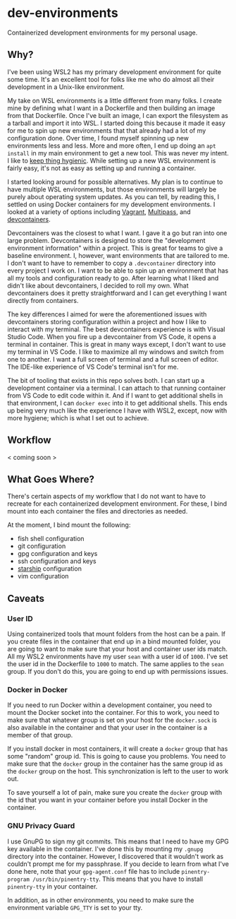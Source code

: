 # dev-environments

Containerized development environments for my personal usage.

## Why?

I've been using WSL2 has my primary development environment for quite some time. It's an excellent tool for folks like me who do almost all their development in a Unix-like environment.

My take on WSL environments is a little different from many folks. I create mine by defining what I want in a Dockerfile and then building an image from that Dockerfile. Once I've built an image, I can export the filesystem as a tarball and import it into WSL. I started doing this because it made it easy for me to spin up new environments that that already had a lot of my configuration done. Over time, I found myself spinning up new environments less and less. More and more often, I end up doing an `apt install` in my main environment to get a new tool. This was never my intent. I like to [keep thing hygienic](https://www.youtube.com/watch?v=eCDm2AZEe38). While setting up a new WSL environment is fairly easy, it's not as easy as setting up and running a container.

I started looking around for possible alternatives. My plan is to continue to have multiple WSL environments, but those environments will largely be purely about operating system updates. As you can tell, by reading this, I settled on using Docker containers for my development environments. I looked at a variety of options including [Vagrant](https://www.vagrantup.com/), [Multipass](https://canonical.com/multipass), and [devcontainers](https://containers.dev/).

Devcontainers was the closest to what I want. I gave it a go but ran into one large problem. Devcontainers is designed to store the "development environment information" within a project. This is great for teams to give a baseline environment. I, however, want environments that are tailored to me. I don't want to have to remember to copy a `.devcontainer` directory into every project I work on. I want to be able to spin up an environment that has all my tools and configuration ready to go. After learning what I liked and didn't like about devcontainers, I decided to roll my own. What devcontainers does it pretty straightforward and I can get everything I want directly from containers.

The key differences I aimed for were the aforementioned issues with devcontainers storing configuration within a project and how I like to interact with my terminal. The best devcontainers experience is with Visual Studio Code. When you fire up a devcontainer from VS Code, it opens a terminal in container. This is great in many ways except, I don't want to use my terminal in VS Code. I like to maximize all my windows and switch from one to another. I want a full screen of terminal and a full screen of editor. The IDE-like experience of VS Code's terminal isn't for me.

The bit of tooling that exists in this repo solves both. I can start up a development container via a terminal. I can attach to that running container from VS Code to edit code within it. And if I want to get additional shells in that environment, I can `docker exec` into it to get additional shells. This ends up being very much like the experience I have with WSL2, except, now with more hygiene; which is what I set out to achieve.

## Workflow

< coming soon >

## What Goes Where?

There's certain aspects of my workflow that I do not want to have to recreate for each containerized development environment. For these, I bind mount into each container the files and directories as needed.

At the moment, I bind mount the following:

- fish shell configuration
- git configuration
- gpg configuration and keys
- ssh configuration and keys
- [starship](https://starship.rs/) configuration
- vim configuration

## Caveats

### User ID

Using containerized tools that mount folders from the host can be a pain. If you create files in the container that end up in a bind mounted folder, you are going to want to make sure that your host and container user ids match. All my WSL2 environments have my user `sean` with a user id of `1000`. I've set the user id in the Dockerfile to `1000` to match. The same applies to the `sean` group. If you don't do this, you are going to end up with permissions issues.

### Docker in Docker

If you need to run Docker within a development container, you need to mount the Docker socket into the container. For this to work, you need to make sure that whatever group is set on your host for the `docker.sock` is also available in the container and that your user in the container is a member of that group.

If you install docker in most containers, it will create a `docker` group that has some "random" group id. This is going to cause you problems. You need to make sure that the `docker` group in the container has the same group id as the `docker` group on the host. This synchronization is left to the user to work out.

To save yourself a lot of pain, make sure you create the `docker` group with the id that you want in your container before you install Docker in the container.

### GNU Privacy Guard

I use GnuPG to sign my git commits. This means that I need to have my GPG key available in the container. I've done this by mounting my `.gnupg` directory into the container. However, I discovered that it wouldn't work as couldn't prompt me for my passphrase. If you decide to learn from what I've done here, note that your `gpg-agent.conf` file has to include `pinentry-program /usr/bin/pinentry-tty`. This means that you have to install `pinentry-tty` in your container.

In addition, as in other environments, you need to make sure the environment variable `GPG_TTY` is set to your tty.
